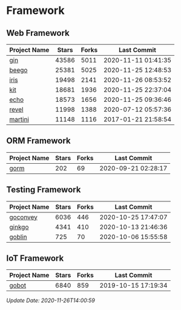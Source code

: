 # Framework

## Web Framework
| Project Name | Stars | Forks | Last Commit |
| ------------ | ----- | ----- | ----------- |
| [gin](https://github.com/gin-gonic/gin) | 43586 | 5011 | 2020-11-11 01:41:35 |
| [beego](https://github.com/astaxie/beego) | 25381 | 5025 | 2020-11-25 12:48:53 |
| [iris](https://github.com/kataras/iris) | 19498 | 2141 | 2020-11-26 08:53:52 |
| [kit](https://github.com/go-kit/kit) | 18681 | 1936 | 2020-11-25 22:37:04 |
| [echo](https://github.com/labstack/echo) | 18573 | 1656 | 2020-11-25 09:36:46 |
| [revel](https://github.com/revel/revel) | 11998 | 1388 | 2020-07-12 05:57:36 |
| [martini](https://github.com/go-martini/martini) | 11148 | 1116 | 2017-01-21 21:58:54 |

## ORM Framework
| Project Name | Stars | Forks | Last Commit |
| ------------ | ----- | ----- | ----------- |
| [gorm](https://github.com/jinzhu/gorm) | 202 | 69 | 2020-09-21 02:28:17 |

## Testing Framework
| Project Name | Stars | Forks | Last Commit |
| ------------ | ----- | ----- | ----------- |
| [goconvey](https://github.com/smartystreets/goconvey) | 6036 | 446 | 2020-10-25 17:47:07 |
| [ginkgo](https://github.com/onsi/ginkgo) | 4341 | 410 | 2020-10-13 21:46:36 |
| [goblin](https://github.com/franela/goblin) | 725 | 70 | 2020-10-06 15:55:58 |

## IoT Framework
| Project Name | Stars | Forks | Last Commit |
| ------------ | ----- | ----- | ----------- |
| [gobot](https://github.com/hybridgroup/gobot) | 6840 | 859 | 2019-10-15 17:19:34 |

*Update Date: 2020-11-26T14:00:59*